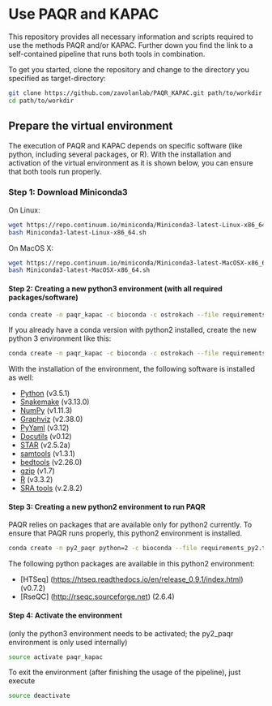 # Use PAQR and KAPAC

This repository provides all necessary information and scripts required to use the methods PAQR and/or KAPAC.
Further down you find the link to a self-contained pipeline that runs both tools in combination.


To get you started, clone the repository and change to the directory you specified as target-directory:
```bash
git clone https://github.com/zavolanlab/PAQR_KAPAC.git path/to/workdir
cd path/to/workdir
```

## Prepare the virtual environment
The execution of PAQR and KAPAC depends on specific software (like python, including several packages, or R). With the installation and activation of the virtual environment as it is shown below, you can ensure that both tools run properly.

### Step 1: Download Miniconda3
On Linux:
  ```bash
  wget https://repo.continuum.io/miniconda/Miniconda3-latest-Linux-x86_64.sh
  bash Miniconda3-latest-Linux-x86_64.sh
  ```

On MacOS X:
  ```bash
  wget https://repo.continuum.io/miniconda/Miniconda3-latest-MacOSX-x86_64.sh
  bash Miniconda3-latest-MacOSX-x86_64.sh
  ```

#### Step 2: Creating a new python3 environment (with all required packages/software)
  ```bash
  conda create -n paqr_kapac -c bioconda -c ostrokach --file requirements_py3.txt
  ```
If you already have a conda version with python2 installed, create the new python 3 environment like this:
  ```bash
  conda create -n paqr_kapac -c bioconda -c ostrokach --file requirements_py3.txt python=3
  ```

With the installation of the environment, the following software is installed as well:
- [Python](https://www.python.org/) (v3.5.1)
- [Snakemake](https://snakemake.readthedocs.io/en/stable/) (v3.13.0)
- [NumPy](http://www.numpy.org/) (v1.11.3)
- [Graphviz](http://www.graphviz.org/) (v2.38.0)
- [PyYaml](http://pyyaml.org/) (v3.12)
- [Docutils](http://docutils.sourceforge.net/) (v0.12)
- [STAR](https://github.com/alexdobin/STAR) (v2.5.2a)
- [samtools](http://www.htslib.org/) (v1.3.1)
- [bedtools](http://bedtools.readthedocs.io/en/latest/) (v2.26.0)
- [gzip](http://www.gzip.org/) (v1.7)
- [R](https://www.r-project.org/) (v3.3.2)
- [SRA tools](https://github.com/ncbi/sra-tools) (v.2.8.2)

#### Step 3: Creating a new python2 environment to run PAQR
PAQR relies on packages that are available only for python2 currently. To ensure that PAQR runs properly, this python2 environment is installed.
  ```bash
  conda create -n py2_paqr python=2 -c bioconda --file requirements_py2.txt
  ```

The following python packages are available in this python2 environment:
- [HTSeq] (https://htseq.readthedocs.io/en/release_0.9.1/index.html) (v0.7.2)
- [RseQC] (http://rseqc.sourceforge.net) (2.6.4)

#### Step 4: Activate the environment
(only the python3 environment needs to be activated; the py2_paqr environment is only used internally)
  ```bash
  source activate paqr_kapac
  ```
To exit the environment (after finishing the usage of the pipeline), just execute
  ```bash
  source deactivate
  ```

